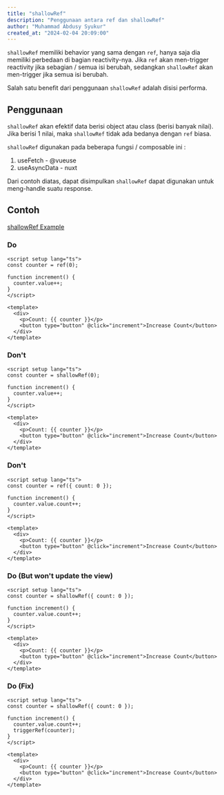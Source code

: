 ```yaml
---
title: "shallowRef"
description: "Penggunaan antara ref dan shallowRef"
author: "Muhammad Abdusy Syukur"
created_at: "2024-02-04 20:09:00"
---
```


`shallowRef` memiliki behavior yang sama dengan `ref`, hanya saja dia memiliki perbedaan di bagian reactivity-nya. Jika `ref` akan men-trigger reactivity jika sebagian / semua isi berubah, sedangkan `shallowRef` akan men-trigger jika semua isi berubah.

Salah satu benefit dari penggunaan `shallowRef` adalah disisi performa.

## Penggunaan

`shallowRef` akan efektif data berisi object atau class (berisi banyak nilai). Jika berisi 1 nilai, maka `shallowRef` tidak ada bedanya dengan `ref` biasa.

`shallowRef` digunakan pada beberapa fungsi / composable ini :

1. useFetch - @vueuse
2. useAsyncData - nuxt

Dari contoh diatas, dapat disimpulkan `shallowRef` dapat digunakan untuk meng-handle suatu response.

## Contoh

[shallowRef Example](/examples/shallow-ref)

### Do

```vue
<script setup lang="ts">
const counter = ref(0);

function increment() {
  counter.value++;
}
</script>

<template>
  <div>
    <p>Count: {{ counter }}</p>
    <button type="button" @click="increment">Increase Count</button>
  </div>
</template>
```

### Don't

```vue
<script setup lang="ts">
const counter = shallowRef(0);

function increment() {
  counter.value++;
}
</script>

<template>
  <div>
    <p>Count: {{ counter }}</p>
    <button type="button" @click="increment">Increase Count</button>
  </div>
</template>
```

### Don't

```vue
<script setup lang="ts">
const counter = ref({ count: 0 });

function increment() {
  counter.value.count++;
}
</script>

<template>
  <div>
    <p>Count: {{ counter }}</p>
    <button type="button" @click="increment">Increase Count</button>
  </div>
</template>
```

### Do (But won't update the view)

```vue
<script setup lang="ts">
const counter = shallowRef({ count: 0 });

function increment() {
  counter.value.count++;
}
</script>

<template>
  <div>
    <p>Count: {{ counter }}</p>
    <button type="button" @click="increment">Increase Count</button>
  </div>
</template>
```

### Do (Fix)

```vue
<script setup lang="ts">
const counter = shallowRef({ count: 0 });

function increment() {
  counter.value.count++;
  triggerRef(counter);
}
</script>

<template>
  <div>
    <p>Count: {{ counter }}</p>
    <button type="button" @click="increment">Increase Count</button>
  </div>
</template>
```

